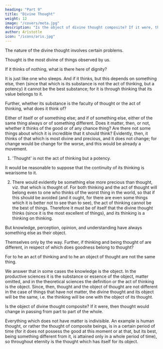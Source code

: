 ```yaml
---
heading: "Part 9"
title: "Divine Thought"
weight: 12
image: "/covers/meta.jpg"
description: "Is the object of divine thought composite? If it were, then thought would change in passing from part to part of the whole"
author: Aristotle
icon: "/icons/aris.jpg"
---
```



The nature of the divine thought involves certain problems. 

Thought is the most divine of things observed by us. 

<!-- the question how it must be situated in order to have that character involves difficulties.  -->

If it thinks of nothing, what is there here of dignity? 

It is just like one who sleeps. And if it thinks, but this depends on something else, then (since that which is its substance is not the act of thinking, but a potency) it cannot be the best substance; for it is through thinking that its value belongs to it. 

Further, whether its substance is the faculty of thought or the act of thinking, what does it think of? 

Either of itself or of something else; and if of something else, either of the same thing always or of something different. Does it matter, then, or not, whether it thinks of the good or of any chance thing? Are there not some things about which it is incredible that it should think? Evidently, then, it thinks of that which is most divine and precious, and it does not change; for change would be change for the worse, and this would be already a movement. 

1. 'Thought' is not the act of thinking but a potency.

It would be reasonable to suppose that the continuity of its thinking is wearisome to it. 

2. There would evidently be something else more precious than thought, viz. that which is thought of. For both thinking and the act of thought will belong even to one who thinks of the worst thing in the world, so that if this should be avoided (and it ought, for there are even some things which it is better not to see than to see), the act of thinking cannot be the best of things. Therefore it must be of itself that the divine thought thinks (since it is the most excellent of things), and its thinking is a thinking on thinking.

But knowledge, perception, opinion, and understanding have always something else as their object. 

Themselves only by the way. Further, if thinking and being thought of are different, in respect of which does goodness belong to thought? 

For to he an act of thinking and to he an object of thought are not the same thing. 

We answer that in some cases the knowledge is the object. In the productive sciences it is the substance or essence of the object, matter omitted, and in the theoretical sciences the definition or the act of thinking is the object. Since, then, thought and the object of thought are not different in the case of things that have not matter, the divine thought and its object will be the same, i.e. the thinking will be one with the object of its thought.

Is the object of divine thought composite? If it were, then thought would change in passing from part to part of the whole. 

Everything which does not have matter is indivisible. An example is human thought, or rather the thought of composite beings, is in a certain period of time (for it does not possess the good at this moment or at that, but its best, being something different from it, is attained only in a whole period of time), so throughout eternity is the thought which has itself for its object.
